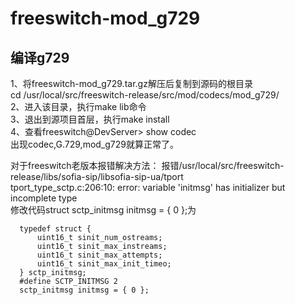 # freeswitch-mod_g729
## 编译g729
1、将freeswitch-mod_g729.tar.gz解压后复制到源码的根目录  
cd /usr/local/src/freeswitch-release/src/mod/codecs/mod_g729/  
2、进入该目录，执行make lib命令  
3、退出到源项目首层，执行make install  
4、查看freeswitch@DevServer> show codec  
出现codec,G.729,mod_g729就算正常了。  
  
对于freeswitch老版本报错解决方法：
报错/usr/local/src/freeswitch-release/libs/sofia-sip/libsofia-sip-ua/tport  
tport_type_sctp.c:206:10: error: variable 'initmsg' has initializer but incomplete type  
修改代码struct sctp_initmsg initmsg = { 0 };为  
```
  typedef struct {
      uint16_t sinit_num_ostreams;
      uint16_t sinit_max_instreams;
      uint16_t sinit_max_attempts;
      uint16_t sinit_max_init_timeo;
  } sctp_initmsg;
  #define SCTP_INITMSG 2
  sctp_initmsg initmsg = { 0 };
```
